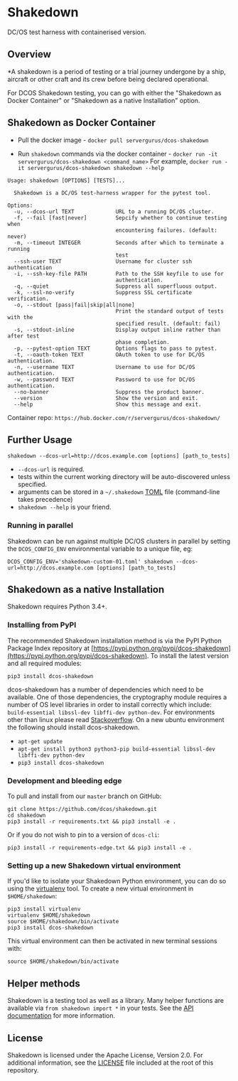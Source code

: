 # Shakedown 
DC/OS test harness with containerised version.

## Overview

*A shakedown is a period of testing or a trial journey undergone by a ship, aircraft or other craft and its crew before being declared operational.

For DCOS Shakedown testing, you can go with either the "Shakedown as Docker Container" or "Shakedown as a native Installation" option.

## Shakedown as Docker Container

- Pull the docker image -
```docker pull servergurus/dcos-shakedown```

- Run `shakedown` commands via the docker container -
```docker run -it servergurus/dcos-shakedown <command_name>```
   For example, ```docker run -it servergurus/dcos-shakedown shakedown --help```
   
```
Usage: shakedown [OPTIONS] [TESTS]...

  Shakedown is a DC/OS test-harness wrapper for the pytest tool.

Options:
  -u, --dcos-url TEXT             URL to a running DC/OS cluster.
  -f, --fail [fast|never]         Sepcify whether to continue testing when
                                  encountering failures. (default: never)
  -m, --timeout INTEGER           Seconds after which to terminate a running
                                  test
  --ssh-user TEXT                 Username for cluster ssh authentication
  -i, --ssh-key-file PATH         Path to the SSH keyfile to use for
                                  authentication.
  -q, --quiet                     Suppress all superfluous output.
  -k, --ssl-no-verify             Suppress SSL certificate verification.
  -o, --stdout [pass|fail|skip|all|none]
                                  Print the standard output of tests with the
                                  specified result. (default: fail)
  -s, --stdout-inline             Display output inline rather than after test
                                  phase completion.
  -p, --pytest-option TEXT        Options flags to pass to pytest.
  -t, --oauth-token TEXT          OAuth token to use for DC/OS authentication.
  -n, --username TEXT             Username to use for DC/OS authentication.
  -w, --password TEXT             Password to use for DC/OS authentication.
  --no-banner                     Suppress the product banner.
  --version                       Show the version and exit.
  --help                          Show this message and exit.
  ```
   
Container repo: `https://hub.docker.com/r/servergurus/dcos-shakedown/`

## Further Usage

`shakedown --dcos-url=http://dcos.example.com [options] [path_to_tests]`

- `--dcos-url` is required.
- tests within the current working directory will be auto-discovered unless specified.
- arguments can be stored in a `~/.shakedown` [TOML](https://github.com/toml-lang/toml) file (command-line takes precedence)
- `shakedown --help` is your friend.


### Running in parallel

Shakedown can be run against multiple DC/OS clusters in parallel by setting the `DCOS_CONFIG_ENV` environmental variable to a unique file, eg:

`DCOS_CONFIG_ENV='shakedown-custom-01.toml' shakedown --dcos-url=http://dcos.example.com [options] [path_to_tests]`   


## Shakedown as a native Installation 

Shakedown requires Python 3.4+.

### Installing from PyPI

The recommended Shakedown installation method is via the PyPI Python Package Index repository at [https://pypi.python.org/pypi/dcos-shakedown](https://pypi.python.org/pypi/dcos-shakedown).  To install the latest version and all required modules:

`pip3 install dcos-shakedown`

dcos-shakedown has a number of dependencies which need to be available.  One of those dependencies, the cryptography module requires a number of OS level libraries in order to install correctly which include: `build-essential libssl-dev libffi-dev python-dev`.  For environments other than linux please read [Stackoverflow](http://stackoverflow.com/questions/22073516/failed-to-install-python-cryptography-package-with-pip-and-setup-py). On a new ubuntu environment the following should install dcos-shakedown.

* `apt-get update`
* `apt-get install python3 python3-pip build-essential libssl-dev libffi-dev python-dev`
* `pip3 install dcos-shakedown`

### Development and bleeding edge

To pull and install from our `master` branch on GitHub:

```
git clone https://github.com/dcos/shakedown.git
cd shakedown
pip3 install -r requirements.txt && pip3 install -e .
```

Or if you do not wish to pin to a version of `dcos-cli`:

```
pip3 install -r requirements-edge.txt && pip3 install -e .
```

### Setting up a new Shakedown virtual environment

If you'd like to isolate your Shakedown Python environment, you can do so using the [virtualenv](https://pypi.python.org/pypi/virtualenv) tool.  To create a new virtual environment in `$HOME/shakedown`:

```
pip3 install virtualenv
virtualenv $HOME/shakedown
source $HOME/shakedown/bin/activate
pip3 install dcos-shakedown
```

This virtual environment can then be activated in new terminal sessions with:

`source $HOME/shakedown/bin/activate`


## Helper methods

Shakedown is a testing tool as well as a library.  Many helper functions are available via `from shakedown import *` in your tests.  See the [API documentation](API.md) for more information.


## License

Shakedown is licensed under the Apache License, Version 2.0.  For additional information, see the [LICENSE](LICENSE) file included at the root of this repository.
